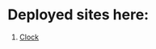 # Deployed sites here:

1. <a href="https://nagendra9kumar.github.io/projects/clock/" target="_blank">Clock</a>
